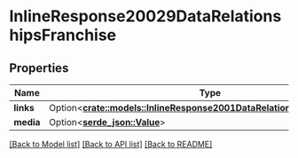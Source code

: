 # InlineResponse20029DataRelationshipsFranchise

## Properties

Name | Type | Description | Notes
------------ | ------------- | ------------- | -------------
**links** | Option<[**crate::models::InlineResponse2001DataRelationshipsAnimeLinks**](inline_response_200_1_data_relationships_anime_links.md)> |  | [optional]
**media** | Option<[**serde_json::Value**](.md)> |  | [optional]

[[Back to Model list]](../README.md#documentation-for-models) [[Back to API list]](../README.md#documentation-for-api-endpoints) [[Back to README]](../README.md)


